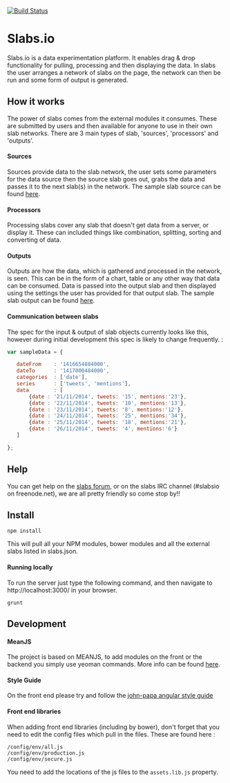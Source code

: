 [![Build Status](https://api.shippable.com/projects/54774d48d46935d5fbbecc12/badge?branchName=master)](https://app.shippable.com/projects/54774d48d46935d5fbbecc12/builds/latest)
# Slabs.io

Slabs.io is a data experimentation platform. It enables drag & drop functionality for pulling, processing and then displaying the data. In slabs the user arranges a network of slabs on the page, the network can then be run and some form of output is generated.

## How it works

The power of slabs comes from the external modules it consumes. These are submitted by users and then available for anyone to use in their own slab networks. There are 3 main types of slab, 'sources', 'processors' and 'outputs'.

#### Sources
Sources provide data to the slab network, the user sets some parameters for the data source then the source slab goes out, grabs the data and passes it to the next slab(s) in the network. The sample slab source can be found <a href="https://github.com/slabs-io/api-slab-demo">here</a>.

#### Processors
Processing slabs cover any slab that doesn't get data from a server, or display it. These can included things like combination, splitting, sorting and converting of data.

#### Outputs
Outputs are how the data, which is gathered and processed in the network, is seen. This can be in the form of a chart, table or any other way that data can be consumed. Data is passed into the output slab and then displayed using the settings the user has provided for that output slab. The sample slab output can be found <a href="https://github.com/slabs-io/output-slab-demo">here</a>.

#### Communication between slabs

The spec for the input & output of slab objects currently looks like this, however during initial development this spec is likely to change frequently. :

 ```javascript
var sampleData = {

	dateFrom    : '1416654884000',
	dateTo      : '1417000484000',
	categories  : ['date'],
	series      : ['tweets', 'mentions'],
	data        : [
		{date : '21/11/2014', tweets: '15', mentions:'23'},
		{date : '22/11/2014', tweets: '10', mentions:'13'},
		{date : '23/11/2014', tweets: '8', mentions:'12'},
		{date : '24/11/2014', tweets: '25', mentions:'34'},
		{date : '25/11/2014', tweets: '18', mentions:'21'},
		{date : '26/11/2014', tweets: '4', mentions:'6'}
	]

};
 ```

## Help
You can get help on the <a href="http://chat.slabs.io/">slabs forum</a>, or on the slabs IRC channel (#slabsio on freenode.net), we are all pretty friendly so come stop by!!

## Install
```shell
npm install
```
This will pull all your NPM modules, bower modules and all the external slabs listed in slabs.json.

#### Running locally
To run the server just type the following command, and then navigate to http://localhost:3000/ in your browser.
```shell
grunt
```

## Development

#### MeanJS
The project is based on MEANJS, to add modules on the front or the backend you simply use yeoman commands. More info can be found <a href="http://meanjs.org/generator.html">here</a>.

#### Style Guide
On the front end please try and follow the <a href="https://github.com/johnpapa/angularjs-styleguide">john-papa angular style guide</a>

#### Front end libraries
When adding front end libraries (including by bower), don't forget that you need to edit the config files which pull in the files. These are found here :
```
/config/env/all.js
/config/env/production.js
/config/env/secure.js
```
You need to add the locations of the js files to the `assets.lib.js` property.

